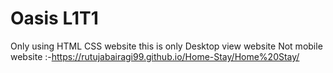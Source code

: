 # Oasis L1T1
Only using HTML CSS website
this is only Desktop view website Not mobile
website :-https://rutujabairagi99.github.io/Home-Stay/Home%20Stay/
